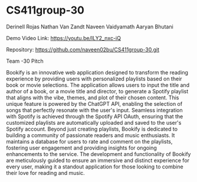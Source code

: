 # CS411group-30
Derinell Rojas
Nathan Van Zandt
Naveen Vaidyamath
Aaryan Bhutani

Demo Video Link: https://youtu.be/ILY2_nxc-iQ

Repository: https://github.com/naveen02bu/CS411group-30.git 

Team -30 Pitch

Bookify is an innovative web application designed to transform the reading experience by providing users with personalized playlists based on their book or movie selections. 
The application allows users to input the title and author of a book, or a movie title and director, to generate a Spotify playlist that aligns with the vibe, themes, and plot
of their chosen content. This unique feature is powered by the ChatGPT API, enabling the selection of songs that perfectly resonate with the user's input. Seamless integration
with Spotify is achieved through the Spotify API OAuth, ensuring that the customized playlists are automatically uploaded and saved to the user's Spotify account. Beyond just 
creating playlists, Bookify is dedicated to building a community of passionate readers and music enthusiasts. It maintains a database for users to rate and comment on the playlists, 
fostering user engagement and providing insights for ongoing enhancements to the service. The development and functionality of Bookify are meticulously guided to ensure an immersive and 
distinct experience for every user, making it a standout application for those looking to combine their love for reading and music.
